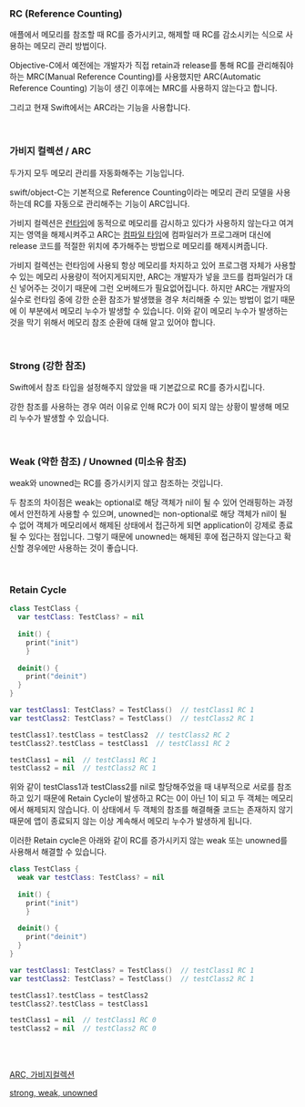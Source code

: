 ### RC (Reference Counting)

애플에서 메모리를 참조할 때 RC를 증가시키고, 해제할 때 RC를 감소시키는 식으로 사용하는 메모리 관리 방법이다.

Objective-C에서 예전에는 개발자가 직접 retain과 release를 통해 RC를 관리해줘야하는 MRC(Manual Reference Counting)를 사용했지만 ARC(Automatic Reference Counting) 기능이 생긴 이후에는 MRC를 사용하지 않는다고 합니다.

그리고 현재 Swift에서는 ARC라는 기능을 사용합니다.

<br>

### 가비지 컬렉션 / ARC

두가지 모두 메모리 관리를 자동화해주는 기능입니다.

swift/object-C는 기본적으로 Reference Counting이라는 메모리 관리 모델을 사용하는데 RC를 자동으로 관리해주는 기능이 ARC입니다.

가비지 컬렉션은 <u>런타임</u>에 동적으로 메모리를 감시하고 있다가 사용하지 않는다고 여겨지는 영역을 해제시켜주고 ARC는 <u>컴파일 타임</u>에 컴파일러가 프로그래머 대신에 release 코드를 적절한 위치에 추가해주는 방법으로 메모리를 해제시켜줍니다.

가비지 컬렉션는 런타임에 사용되 항상 메모리를 차지하고 있어 프로그램 자체가 사용할 수 있는 메모리 사용량이 적어지게되지만, ARC는 개발자가 넣을 코드를 컴파일러가 대신 넣어주는 것이기 때문에 그런 오버헤드가 필요없어집니다. 하지만 ARC는 개발자의 실수로 런타임 중에 강한 순환 참조가 발생했을 경우 처리해줄 수 있는 방법이 없기 때문에 이 부분에서 메모리 누수가 발생할 수 있습니다. 이와 같이 메모리 누수가 발생하는 것을 막기 위해서 메모리 참조 순환에 대해 알고 있어야 합니다.

<br>

### Strong (강한 참조)

Swift에서 참조 타입을 설정해주지 않았을 때 기본값으로 RC를 증가시킵니다.

강한 참조를 사용하는 경우 여러 이유로 인해 RC가 0이 되지 않는 상황이 발생해 메모리 누수가 발생할 수 있습니다.

<br>

### Weak (약한 참조) / Unowned (미소유 참조)

weak와 unowned는 RC를 증가시키지 않고 참조하는 것입니다.

두 참조의 차이점은 weak는 optional로 해당 객체가 nil이 될 수 있어 언래핑하는 과정에서 안전하게 사용할 수 있으며, unowned는 non-optional로 해당 객체가 nil이 될 수 없어 객체가 메모리에서 해제된 상태에서 접근하게 되면 application이 강제로 종료될 수 있다는 점입니다. 그렇기 때문에 unowned는 해제된 후에 접근하지 않는다고 확신할 경우에만 사용하는 것이 좋습니다.

<br>

### Retain Cycle

```swift
class TestClass {
  var testClass: TestClass? = nil
  
  init() {
    print("init")
	}
  
  deinit() {
    print("deinit")
  }
}

var testClass1: TestClass? = TestClass()  // testClass1 RC 1
var testClass2: TestClass? = TestClass()  // testClass2 RC 1

testClass1?.testClass = testClass2  // testClass2 RC 2
testClass2?.testClass = testClass1  // testClass1 RC 2

testClass1 = nil  // testClass1 RC 1
testClass2 = nil  // testClass2 RC 1
```

위와 같이 testClass1과 testClass2를 nil로 할당해주었을 때 내부적으로 서로를 참조하고 있기 때문에 Retain Cycle이 발생하고 RC는 0이 아닌 1이 되고 두 객체는 메모리에서 해제되지 않습니다. 이 상태에서 두 객체의 참조를 해결해줄 코드는 존재하지 않기 때문에 앱이 종료되지 않는 이상 계속해서 메모리 누수가 발생하게 됩니다.

이러한 Retain cycle은 아래와 같이 RC를 증가시키지 않는 weak 또는 unowned를 사용해서 해결할 수 있습니다.

```swift
class TestClass {
  weak var testClass: TestClass? = nil
  
  init() {
    print("init")
	}
  
  deinit() {
    print("deinit")
  }
}

var testClass1: TestClass? = TestClass()  // testClass1 RC 1
var testClass2: TestClass? = TestClass()  // testClass2 RC 1

testClass1?.testClass = testClass2
testClass2?.testClass = testClass1

testClass1 = nil  // testClass1 RC 0
testClass2 = nil  // testClass2 RC 0
```

<br><br>



[ARC, 가비지컬렉션](https://wingsnote.com/32) <br>

[strong, weak, unowned](https://medium.com/@jang.wangsu/ios-swift-rc-arc-와-mrc-란-그리고-strong-weak-unowned-는-간단하게-적어봤습니다-988a293c04ac)

